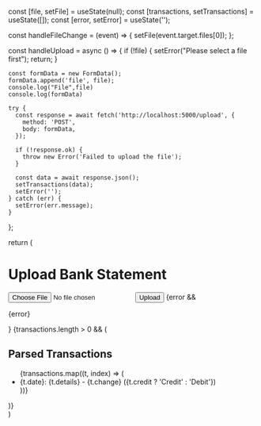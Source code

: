 const [file, setFile] = useState(null);
  const [transactions, setTransactions] = useState([]);
  const [error, setError] = useState('');

  const handleFileChange = (event) => {
    setFile(event.target.files[0]);
  };

  const handleUpload = async () => {
    if (!file) {
      setError("Please select a file first");
      return;
    }

    const formData = new FormData();
    formData.append('file', file);
    console.log("File",file)
    console.log(formData)

    try {
      const response = await fetch('http://localhost:5000/upload', {
        method: 'POST',
        body: formData,
      });

      if (!response.ok) {
        throw new Error('Failed to upload the file');
      }

      const data = await response.json();
      setTransactions(data);
      setError('');
    } catch (err) {
      setError(err.message);
    }
  };

  return (
  <div>
      <h1>Upload Bank Statement</h1>
      <input type="file" accept="application/pdf" onChange={handleFileChange} />
      <button onClick={handleUpload}>Upload</button>
      {error && <p style={{ color: 'red' }}>{error}</p>}
      {transactions.length > 0 && (
        <div>
          <h2>Parsed Transactions</h2>
          <ul>
            {transactions.map((t, index) => (
              <li key={index}>
                {t.date}: {t.details} - {t.change} ({t.credit ? 'Credit' : 'Debit'})
              </li>
            ))}
          </ul>
        </div>
      )}
    </div>)